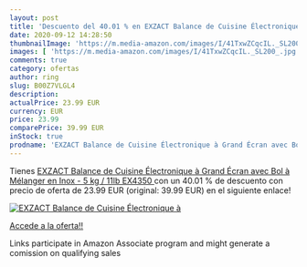 ```yaml
---
layout: post
title: 'Descuento del 40.01 % en EXZACT Balance de Cuisine Électronique à'
date: 2020-09-12 14:28:50
thumbnailImage: 'https://m.media-amazon.com/images/I/41TxwZCqcIL._SL200_.jpg'
images: [ 'https://m.media-amazon.com/images/I/41TxwZCqcIL._SL200_.jpg' ]
comments: true
category: ofertas
author: ring
slug: B00Z7VLGL4
description:
actualPrice: 23.99 EUR
currency: EUR
price: 23.99
comparePrice: 39.99 EUR
inStock: true
prodname: 'EXZACT Balance de Cuisine Électronique à Grand Écran avec Bol à Mélanger en Inox - 5 kg / 11lb  EX4350 '
---
```


Tienes [EXZACT Balance de Cuisine Électronique à Grand Écran avec Bol à Mélanger en Inox - 5 kg / 11lb  EX4350 ](https://www.amazon.fr/dp/B00Z7VLGL4/?tag=tolees0d-21) con un 40.01 % de descuento con precio de oferta de 23.99 EUR (original: 39.99 EUR) en el siguiente enlace!

[![EXZACT Balance de Cuisine Électronique à](https://m.media-amazon.com/images/I/41TxwZCqcIL._SL200_.jpg)](https://www.amazon.fr/dp/B00Z7VLGL4/?tag=tolees0d-21)

[Accede a la oferta!!](https://www.amazon.fr/dp/B00Z7VLGL4/?tag=tolees0d-21)

Links participate in Amazon Associate program and might generate a comission on qualifying sales



